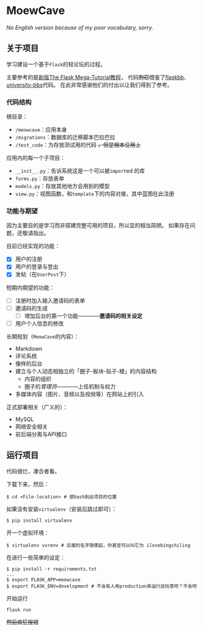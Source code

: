 # MoewCave

_No English version because of my poor vocabulary, sorry._

## 关于项目

学习建设一个基于`Flask`的轻论坛的过程。

主要参考的是[新版The Flask Mega-Tutorial教程](https://github.com/luhuisicnu/The-Flask-Mega-Tutorial-zh)，
代码~~剽窃~~借鉴了[flaskbb](github/com/flaskbb/flaskbb)、[university-bbs](github.com/weijiang1994/university-bbs/)代码。
在此非常感谢他们的付出以让我们得到了参考。

### 代码结构

根目录：

- `/meowcave`：应用本身
- `/migrations`：数据库的迁移脚本巴拉巴拉
- `/test_code`：为存放测试用的代码 ~~，但是根本没用上~~

应用内的每一个子项目：

- `__init__.py`：告诉系统这是一个可以被`import`ed 的库
- `forms.py`：存放表单
- `models.py`：存放其他地方会用到的模型
- `view.py`：视图函数，和`template`下的内容对接，其中蓝图在此注册

### 功能与期望

因为主要目的是学习而非搭建完整可用的项目，所以显的相当简陋。
如果存在问题，还敬请指出。

目前已经实现的功能：

- [x] 用户的注册
- [x] 用户的登录与登出
- [x] 发帖（在`UserPost`下）

短期内期望的功能：

- [ ] 注册时加入输入邀请码的表单
- [ ] 邀请码的生成
  - [ ] 增加后台的第一个功能————**邀请码的相关设定**
- [ ] 用户个人信息的修改

长期规划（`MeowCave`的内容）：

- Markdown
- 评论系统
- 像样的后台
- 建立与个人动态相独立的「圈子-板块-贴子-楼」的内容结构
  - 内容的组织
  - 圈子的*管理员*————上任机制与权力
- 多媒体内容（图片、音频以及视频等）在网站上的引入

正式部署相关（广义的）：

- MySQL
- 网络安全相关
- 前后端分离与API接口

## 运行项目

代码很烂，凑合者看。

下载下来，然后：

```
$ cd <File-location> # 使bash到达项目的位置
```

如果没有安装`virtualenv`（安装后跳过即可）：

```
$ pip install virtualenv
```

开一个虚拟环境：

```
$ virtualenv vvrenv # 后面的名字随便起，你甚至可以叫它为 ilovebingchiling
```

在进行一些简单的设定：

```
$ pip install -r requirements.txt
...
$ export FLASK_APP=meowcave
$ export FLASK_ENV=development # 不会有人用production来运行这玩意吧？不会吧
```

开始运行

```
flask run
```

~~然后疯狂报错~~
